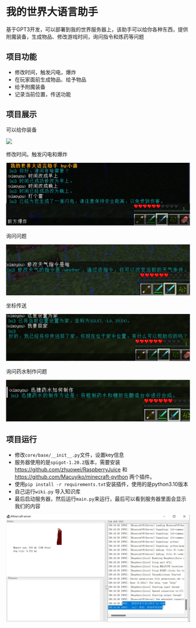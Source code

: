 # 我的世界大语言助手

基于GPT3开发，可以部署到我的世界服务器上，该助手可以给你各种东西，提供附魔装备，生成物品、修改游戏时间，询问指令和炼药等问题

## 项目功能

- 修改时间，触发闪电，爆炸
- 在玩家面前生成物品、给予物品
- 给予附魔装备
- 记录当前位置，传送功能

## 项目展示

可以给你装备

![](images/387f2c4c.png)

修改时间。触发闪电和爆炸

![](images/49fab736.png)

询问问题

![](images/58ff126d.png)

坐标传送

![](images/5d1123ed.png)

询问药水制作问题

![](images/99fde987.png)


## 项目运行

- 修改`core/base/__init__.py`文件，设置key信息
- 服务器使用的是`spigot-1.20.2`版本，需要安装 https://github.com/zhuowei/RaspberryJuice 和 https://github.com/Macuyiko/minecraft-python 两个插件。
- 使用`pip install -r requirements.txt`安装插件，使用的是python3.10版本
- 自己运行`wiki.py` 导入知识库
- 最后启动服务器，然后运行`main.py`来运行，最后可以看到服务器里面会显示我们的内容

![](images/9e68869c.png)

